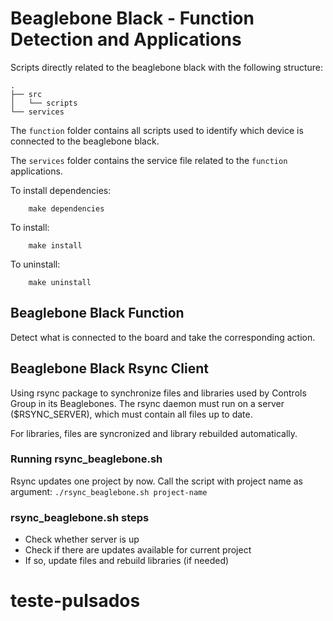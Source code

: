 # Beaglebone Black - Function Detection and Applications
Scripts directly related to the beaglebone black with the following structure:
```
.
├── src
│   └── scripts
└── services
```
The `function` folder contains all scripts used to identify which device is connected to the beaglebone black.<br>

The `services` folder contains the service file related to the `function` applications.<br>

To install dependencies:
```
    make dependencies
```

To install:
```
    make install
```

To uninstall:
```
    make uninstall
```


## Beaglebone Black Function
Detect what is connected to the board and take the corresponding action.



## Beaglebone Black Rsync Client
Using rsync package to synchronize files and libraries used by Controls Group in its Beaglebones.
The rsync daemon must run on a server ($RSYNC_SERVER), which must contain all files up to date.

For libraries, files are syncronized and library rebuilded automatically.

### Running rsync_beaglebone.sh
Rsync updates one project by now.
Call the script with project name as argument: `./rsync_beaglebone.sh project-name` 

### rsync_beaglebone.sh steps
- Check whether server is up
- Check if there are updates available for current project
- If so, update files and rebuild libraries (if needed)
# teste-pulsados
